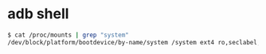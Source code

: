 # adb shell

```bash
$ cat /proc/mounts | grep "system"
/dev/block/platform/bootdevice/by-name/system /system ext4 ro,seclabel,relatime,data=ordered 0 0
```